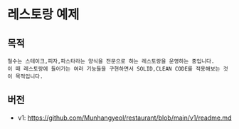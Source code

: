 # 레스토랑 예제
## 목적
```
철수는 스테이크,피자,파스타라는 양식을 전문으로 하는 레스토랑을 운영하는 중입니다.
이 때 레스토랑에 들어가는 여러 기능들을 구현하면서 SOLID,CLEAN CODE를 적용해보는 것이 목적입니다.
```
## 버전
- v1: https://github.com/Munhangyeol/restaurant/blob/main/v1/readme.md
